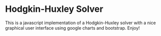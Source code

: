 # Hodgkin-Huxley Solver
This is a javascript implementation of a Hodgkin-Huxley solver with a
nice graphical user interface using google charts and bootstrap.
Enjoy!

